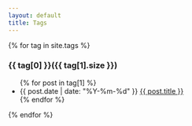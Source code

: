 ```yaml
---
layout: default
title: Tags
---
```

<div>
{% for tag in site.tags %} 
	<a name="{{ tag[0] }}"></a><h3>{{ tag[0] }}({{ tag[1].size }})</h3>
	<ul>
	{% for post in tag[1] %}
		<li><span>{{ post.date | date: "%Y-%m-%d" }}</span> <a href="{{ post.url }}">{{ post.title }}</a></li>
	{% endfor %}
	</ul>
{% endfor %}
</div>
